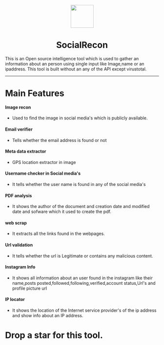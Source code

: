 <p align="center">
  <img width="75" height="75" src="https://github.com/Ramalingasamy012/SocialRecon/blob/main/SOCIAL%20RECON(2).png">
</p>

<h1 align="center">SocialRecon</h1>

This is an Open source intelligence tool which is used to gather an information about an person using single input like Image,name or an ipaddress.
This tool is built without an any of the API except virustotal.
<hr>

# Main Features

<h4> Image recon </h4>

- Used to find the image in social media's which is publicly available.

<h4> Email verifier </h4>

- Tells whether the email address is found or not

<h4> Meta data extractor </h4>

- GPS location extractor in image

<h4> Username checker in Social media's </h4>

- It tells whether the user name is found in any of the social media's

<h4> PDF analysis </h4>

- It shows the author of the document and creation date and modified date and sofware which it used to create the pdf.

<h4> web scrap </h4>

- It extracts all the links found in the webpages.

<h4> Url validation </h4>

- It tells whether the url is Legitimate or contains any malicious content.

<h4> Instagram Info </h4>

- It shows all information about an user found in the instagram like their name,posts posted,followed,following,verified,account status,Url's and profile picture url 

<h4> IP locator </h4>

- It shows the location of the Internet service provider's of the ip address and show info about an IP address.

# Drop a star for this tool.
